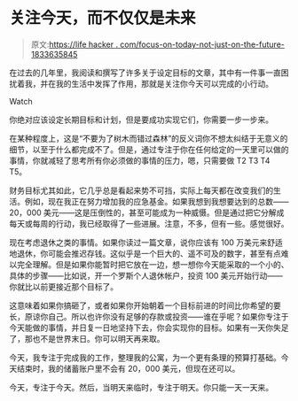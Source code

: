 # 关注今天，而不仅仅是未来

> 原文:[https://life hacker . com/focus-on-today-not-just-on-the-future-1833635845](https://lifehacker.com/focus-on-today-not-just-on-the-future-1833635845)

在过去的几年里，我阅读和撰写了许多关于设定目标的文章，其中有一件事一直困扰着我，并在我的生活中发挥了作用，那就是关注你今天可以完成的小行动。

Watch

你绝对应该设定长期目标和计划，但是要成功实现它们，你需要一步一步来。

在某种程度上，这是“不要为了树木而错过森林”的反义词你不想太纠结于无意义的细节，以至于什么都完成不了。但是，通过专注于你在任何给定的一天里可以做的事情，你就减轻了思考所有你必须做的事情的压力，嗯，只需要做 T2 T3 T4 T5。

财务目标尤其如此，它几乎总是看起来势不可挡，实际上每天都在改变我们的生活。例如，现在我正在努力增加我的应急基金。如果我想到我想要达到的总数——20，000 美元——这是压倒性的，甚至可能成为一种威慑。但是通过把它分解成每天或每周的行动，我已经取得了一些进展。注意，不多，但有一些。感觉很好。

现在考虑退休之类的事情。如果你读过一篇文章，说你应该有 100 万美元来舒适地退休，你可能会推迟存钱。这似乎是一个巨大的、遥不可及的数字，甚至有点难以完全理解。但是如果你能暂时把它放在一边，想一想你今天能采取的一个小的、具体的步骤——比如说，开一个罗斯个人退休帐户，投资 100 美元开始行动——你就比以前更接近那个目标了。

这意味着如果你搞砸了，或者如果你开始朝着一个目标前进的时间比你希望的要长，原谅你自己。所以也许你没有足够的存款或投资——谁在乎呢？如果你专注于今天能做的事情，并日复一日地坚持下去，你会实现你的目标。如果有一天你失足了，那也不是世界末日。你可以明天再来取。

今天，我专注于完成我的工作，整理我的公寓，为一个更有条理的预算打基础。今天结束时，我的储蓄账户里不会有 20，000 美元，但现在还可以。

今天，专注于今天。然后，当明天来临时，专注于明天。你只能一天一天来。